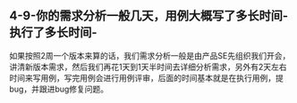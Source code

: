 ## 4-9-你的需求分析一般几天，用例大概写了多长时间-执行了多长时间-

如果按照2周一个版本来算的话，我们需求分析一般是由产品SE先组织我们开会，讲清新版本需求，然后我们再花1天到1天半时间去详细分析需求，另外有2天左右时间来写用例，写完用例会进行用例评审，后面的时间基本就是在执行用例，提bug，并跟进bug修复问题。
